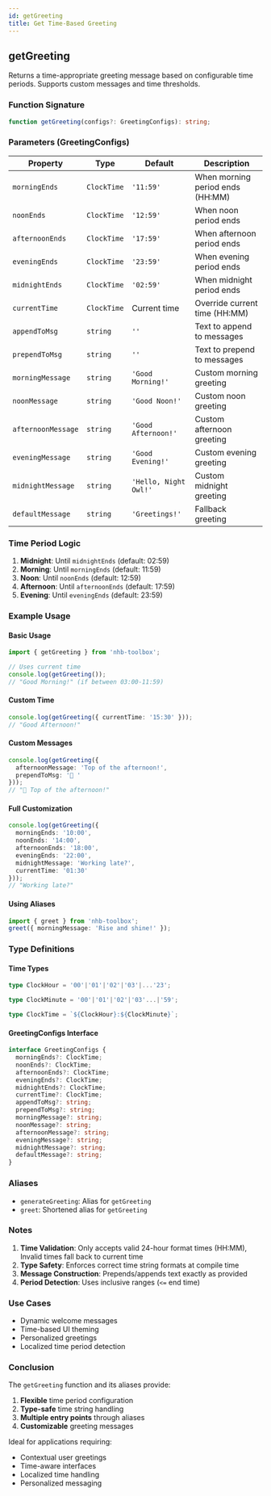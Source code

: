 ```yaml
---
id: getGreeting  
title: Get Time-Based Greeting  
---
```


## getGreeting

Returns a time-appropriate greeting message based on configurable time periods. Supports custom messages and time thresholds.

### Function Signature

```typescript
function getGreeting(configs?: GreetingConfigs): string;
```

### Parameters (GreetingConfigs)

| Property | Type | Default | Description |
|----------|------|---------|-------------|
| `morningEnds` | `ClockTime` | `'11:59'` | When morning period ends (HH:MM) |
| `noonEnds` | `ClockTime` | `'12:59'` | When noon period ends |
| `afternoonEnds` | `ClockTime` | `'17:59'` | When afternoon period ends |
| `eveningEnds` | `ClockTime` | `'23:59'` | When evening period ends |
| `midnightEnds` | `ClockTime` | `'02:59'` | When midnight period ends |
| `currentTime` | `ClockTime` | Current time | Override current time (HH:MM) |
| `appendToMsg` | `string` | `''` | Text to append to messages |
| `prependToMsg` | `string` | `''` | Text to prepend to messages |
| `morningMessage` | `string` | `'Good Morning!'` | Custom morning greeting |
| `noonMessage` | `string` | `'Good Noon!'` | Custom noon greeting |
| `afternoonMessage` | `string` | `'Good Afternoon!'` | Custom afternoon greeting |
| `eveningMessage` | `string` | `'Good Evening!'` | Custom evening greeting |
| `midnightMessage` | `string` | `'Hello, Night Owl!'` | Custom midnight greeting |
| `defaultMessage` | `string` | `'Greetings!'` | Fallback greeting |

### Time Period Logic

1. **Midnight**: Until `midnightEnds` (default: 02:59)
2. **Morning**: Until `morningEnds` (default: 11:59)
3. **Noon**: Until `noonEnds` (default: 12:59)  
4. **Afternoon**: Until `afternoonEnds` (default: 17:59)
5. **Evening**: Until `eveningEnds` (default: 23:59)

### Example Usage

#### Basic Usage

```typescript
import { getGreeting } from 'nhb-toolbox';

// Uses current time
console.log(getGreeting()); 
// "Good Morning!" (if between 03:00-11:59)
```

#### Custom Time

```typescript
console.log(getGreeting({ currentTime: '15:30' }));
// "Good Afternoon!"
```

#### Custom Messages

```typescript
console.log(getGreeting({
  afternoonMessage: 'Top of the afternoon!',
  prependToMsg: '👋 '
}));
// "👋 Top of the afternoon!"
```

#### Full Customization

```typescript
console.log(getGreeting({
  morningEnds: '10:00',
  noonEnds: '14:00',
  afternoonEnds: '18:00',
  eveningEnds: '22:00',
  midnightMessage: 'Working late?',
  currentTime: '01:30'
}));
// "Working late?"
```

#### Using Aliases

```typescript
import { greet } from 'nhb-toolbox';
greet({ morningMessage: 'Rise and shine!' });
```

### Type Definitions

#### Time Types

```typescript
type ClockHour = '00'|'01'|'02'|'03'|...'23';

type ClockMinute = '00'|'01'|'02'|'03'...|'59';

type ClockTime = `${ClockHour}:${ClockMinute}`;
```

#### GreetingConfigs Interface

```typescript
interface GreetingConfigs {
  morningEnds?: ClockTime;
  noonEnds?: ClockTime;
  afternoonEnds?: ClockTime;
  eveningEnds?: ClockTime;
  midnightEnds?: ClockTime;
  currentTime?: ClockTime;
  appendToMsg?: string;
  prependToMsg?: string;
  morningMessage?: string;
  noonMessage?: string;
  afternoonMessage?: string;
  eveningMessage?: string;
  midnightMessage?: string;
  defaultMessage?: string;
}
```

### Aliases

- `generateGreeting`: Alias for `getGreeting`
- `greet`: Shortened alias for `getGreeting`

### Notes

1. **Time Validation**: Only accepts valid 24-hour format times (HH:MM), Invalid times fall back to current time
2. **Type Safety**: Enforces correct time string formats at compile time
3. **Message Construction**: Prepends/appends text exactly as provided
4. **Period Detection**: Uses inclusive ranges (`<=` end time)

### Use Cases

- Dynamic welcome messages
- Time-based UI theming
- Personalized greetings
- Localized time period detection

### Conclusion

The `getGreeting` function and its aliases provide:

1. **Flexible** time period configuration
2. **Type-safe** time string handling
3. **Multiple entry points** through aliases
4. **Customizable** greeting messages

Ideal for applications requiring:

- Contextual user greetings
- Time-aware interfaces
- Localized time handling
- Personalized messaging
